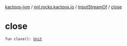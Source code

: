 [kactoos-jvm](../../index.md) / [nnl.rocks.kactoos.io](../index.md) / [InputStreamOf](index.md) / [close](./close.md)

# close

`fun close(): `[`Unit`](https://kotlinlang.org/api/latest/jvm/stdlib/kotlin/-unit/index.html)